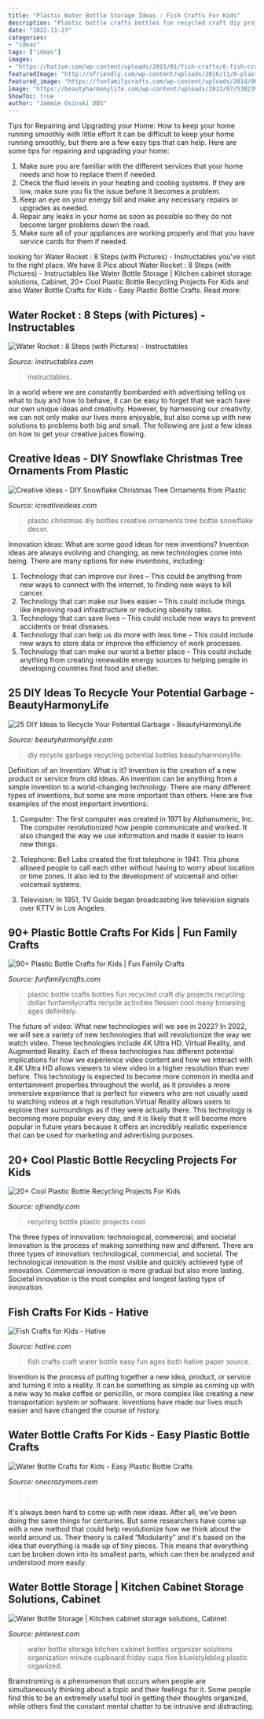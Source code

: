 ```yaml
---
title: "Plastic Water Bottle Storage Ideas : Fish Crafts For Kids"
description: "Plastic bottle crafts bottles fun recycled craft diy projects recycling dollar funfamilycrafts recycle activities flessen cool many browsing ages definitely"
date: "2022-11-23"
categories:
- "ideas"
tags: ["ideas"]
images:
- "https://hative.com/wp-content/uploads/2015/01/fish-crafts/6-fish-crafts-for-kids.jpg"
featuredImage: "http://ofriendly.com/wp-content/uploads/2016/11/8-plastic-bottle-recycling-projects.jpg"
featured_image: "https://funfamilycrafts.com/wp-content/uploads/2014/08/plastic-bottle-crafts.jpg"
image: "https://beautyharmonylife.com/wp-content/uploads/2013/07/538239_307348762721116_73864961_n.jpg"
ShowToc: true
author: "Jammie Osinski DDS"
---
```



Tips for Repairing and Upgrading your Home: How to keep your home running smoothly with little effort
It can be difficult to keep your home running smoothly, but there are a few easy tips that can help. Here are some tips for repairing and upgrading your home:
1. Make sure you are familiar with the different services that your home needs and how to replace them if needed.
2. Check the fluid levels in your heating and cooling systems. If they are low, make sure you fix the issue before it becomes a problem.
3. Keep an eye on your energy bill and make any necessary repairs or upgrades as needed.
4. Repair any leaks in your home as soon as possible so they do not become larger problems down the road.
5. Make sure all of your appliances are working properly and that you have service cards for them if needed.

	

		
looking for Water Rocket : 8 Steps (with Pictures) - Instructables you've visit to the right place. We have 8 Pics about Water Rocket : 8 Steps (with Pictures) - Instructables like Water Bottle Storage | Kitchen cabinet storage solutions, Cabinet, 20+ Cool Plastic Bottle Recycling Projects For Kids and also Water Bottle Crafts for Kids - Easy Plastic Bottle Crafts. Read more:
		
    
## Water Rocket : 8 Steps (with Pictures) - Instructables

<img loading=lazy src="https://content.instructables.com/ORIG/FI8/6QAL/HUHFTBWH/FI86QALHUHFTBWH.jpg?auto=webp&amp;frame=1" onerror="this.onerror=null;this.src='https://tse3.mm.bing.net/th?id=OIP.1IcZzN9i07UGeF7mgqkHTQHaOW&amp;pid=15.1';" alt="Water Rocket : 8 Steps (with Pictures) - Instructables">

_Source: instructables.com_

>instructables. 

	

In a world where we are constantly bombarded with advertising telling us what to buy and how to behave, it can be easy to forget that we each have our own unique ideas and creativity. However, by harnessing our creativity, we can not only make our lives more enjoyable, but also come up with new solutions to problems both big and small. The following are just a few ideas on how to get your creative juices flowing.

    
## Creative Ideas - DIY Snowflake Christmas Tree Ornaments From Plastic

<img loading=lazy src="http://www.icreativeideas.com/wp-content/uploads/2014/11/Creative-Ideas-DIY-Plastic-Bottle-Christmas-Tree-8.jpg" onerror="this.onerror=null;this.src='https://tse4.mm.bing.net/th?id=OIP.R5w7b3c_wsYq9dy4w8JhPgHaJ4&amp;pid=15.1';" alt="Creative Ideas - DIY Snowflake Christmas Tree Ornaments from Plastic">

_Source: icreativeideas.com_

>plastic christmas diy bottles creative ornaments tree bottle snowflake decor. 

	

Innovation ideas: What are some good ideas for new inventions?
Invention ideas are always evolving and changing, as new technologies come into being. There are many options for new inventions, including: 
1) Technology that can improve our lives – This could be anything from new ways to connect with the internet, to finding new ways to kill cancer. 
2) Technology that can make our lives easier – This could include things like improving road infrastructure or reducing obesity rates. 
3) Technology that can save lives – This could include new ways to prevent accidents or treat diseases. 
4) Technology that can help us do more with less time – This could include new ways to store data or improve the efficiency of work processes. 
5) Technology that can make our world a better place – This could include anything from creating renewable energy sources to helping people in developing countries find food and shelter.

    
## 25 DIY Ideas To Recycle Your Potential Garbage - BeautyHarmonyLife

<img loading=lazy src="https://beautyharmonylife.com/wp-content/uploads/2013/07/538239_307348762721116_73864961_n.jpg" onerror="this.onerror=null;this.src='https://tse4.mm.bing.net/th?id=OIP.5uqLu7hL7TU6VDEft_8MLgHaJ4&amp;pid=15.1';" alt="25 DIY Ideas to Recycle Your Potential Garbage - BeautyHarmonyLife">

_Source: beautyharmonylife.com_

>diy recycle garbage recycling potential bottles beautyharmonylife. 

	

Definition of an Invention: What is it?
Invention is the creation of a new product or service from old ideas. An invention can be anything from a simple invention to a world-changing technology. There are many different types of inventions, but some are more important than others. Here are five examples of the most important inventions: 
1) Computer: The first computer was created in 1971 by Alphanumeric, Inc. The computer revolutionized how people communicate and worked. It also changed the way we use information and made it easier to learn new things.

2) Telephone: Bell Labs created the first telephone in 1941. This phone allowed people to call each other without having to worry about location or time zones. It also led to the development of voicemail and other voicemail systems.

3) Television: In 1951, TV Guide began broadcasting live television signals over KTTV in Los Angeles.

    
## 90+ Plastic Bottle Crafts For Kids | Fun Family Crafts

<img loading=lazy src="https://funfamilycrafts.com/wp-content/uploads/2014/08/plastic-bottle-crafts.jpg" onerror="this.onerror=null;this.src='https://tse1.mm.bing.net/th?id=OIP.skR_ywco0dpYs0PQR73qtQHaK4&amp;pid=15.1';" alt="90+ Plastic Bottle Crafts for Kids | Fun Family Crafts">

_Source: funfamilycrafts.com_

>plastic bottle crafts bottles fun recycled craft diy projects recycling dollar funfamilycrafts recycle activities flessen cool many browsing ages definitely. 

	

The future of video: What new technologies will we see in 2022?
In 2022, we will see a variety of new technologies that will revolutionize the way we watch video. These technologies include 4K Ultra HD, Virtual Reality, and Augmented Reality. Each of these technologies has different potential implications for how we experience video content and how we interact with it.4K Ultra HD allows viewers to view video in a higher resolution than ever before. This technology is expected to become more common in media and entertainment properties throughout the world, as it provides a more immersive experience that is perfect for viewers who are not usually used to watching videos at a high resolution.Virtual Reality allows users to explore their surroundings as if they were actually there. This technology is becoming more popular every day, and it is likely that it will become more popular in future years because it offers an incredibly realistic experience that can be used for marketing and advertising purposes.

    
## 20+ Cool Plastic Bottle Recycling Projects For Kids

<img loading=lazy src="http://ofriendly.com/wp-content/uploads/2016/11/8-plastic-bottle-recycling-projects.jpg" onerror="this.onerror=null;this.src='https://tse4.mm.bing.net/th?id=OIP.VvkogYcOGvjU4j4ijQn4QgHaFx&amp;pid=15.1';" alt="20+ Cool Plastic Bottle Recycling Projects For Kids">

_Source: ofriendly.com_

>recycling bottle plastic projects cool. 

	

The three types of innovation: technological, commercial, and societal
Innovation is the process of making something new and different. There are three types of innovation: technological, commercial, and societal. The technological innovation is the most visible and quickly achieved type of innovation. Commercial innovation is more gradual but also more lasting. Societal innovation is the most complex and longest lasting type of innovation.

    
## Fish Crafts For Kids - Hative

<img loading=lazy src="https://hative.com/wp-content/uploads/2015/01/fish-crafts/6-fish-crafts-for-kids.jpg" onerror="this.onerror=null;this.src='https://tse3.mm.bing.net/th?id=OIP.UBFQOjozlXsYe8alVAVqEwHaLH&amp;pid=15.1';" alt="Fish Crafts for Kids - Hative">

_Source: hative.com_

>fish crafts craft water bottle easy fun ages both hative paper source. 

	

Invention is the process of putting together a new idea, product, or service and turning it into a reality. It can be something as simple as coming up with a new way to make coffee or penicillin, or more complex like creating a new transportation system or software. Inventions have made our lives much easier and have changed the course of history.

    
## Water Bottle Crafts For Kids - Easy Plastic Bottle Crafts

<img loading=lazy src="http://www.onecrazymom.com/wp-content/uploads/2017/10/jellyfish.jpg" onerror="this.onerror=null;this.src='https://tse1.mm.bing.net/th?id=OIP.RsfzdcBez0oxOorluI2g6gHaLH&amp;pid=15.1';" alt="Water Bottle Crafts for Kids - Easy Plastic Bottle Crafts">

_Source: onecrazymom.com_

>. 

	

It's always been hard to come up with new ideas. After all, we've been doing the same things for centuries. But some researchers have come up with a new method that could help revolutionize how we think about the world around us. Their theory is called “Modularity” and it's based on the idea that everything is made up of tiny pieces. This means that everything can be broken down into its smallest parts, which can then be analyzed and understood more easily.

    
## Water Bottle Storage | Kitchen Cabinet Storage Solutions, Cabinet

<img loading=lazy src="https://i.pinimg.com/736x/59/db/ea/59dbea8a9d4faed6497dba7515893fb4.jpg" onerror="this.onerror=null;this.src='https://tse3.mm.bing.net/th?id=OIP.xTpD5Jz4bijNtRVxptgdHAHaLH&amp;pid=15.1';" alt="Water Bottle Storage | Kitchen cabinet storage solutions, Cabinet">

_Source: pinterest.com_

>water bottle storage kitchen cabinet bottles organizer solutions organization minute cupboard friday cups five blueistyleblog plastic organized. 

	

Brainstroming is a phenomenon that occurs when people are simultaneously thinking about a topic and their feelings for it. Some people find this to be an extremely useful tool in getting their thoughts organized, while others find the constant mental chatter to be intrusive and distracting.


